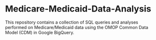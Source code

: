 # Medicare-Medicaid-Data-Analysis
This repository contains a collection of SQL queries and analyses performed on Medicare/Medicaid data using the OMOP Common Data Model (CDM) in Google BigQuery. 
